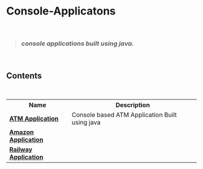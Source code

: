 # Console-Applicatons
 <br>

> ### _console applications built using java._

 <br>

## Contents

<br>
<div align = "center">
<table>
  <tr>
    <th>Name</th>
    <th>Description</th>
  </tr>
  <tr>
    <td><b><a href="https://github.com/chandhru080820/Console_Application/blob/main/AtmApplication.java">ATM Application</a><b></td><td>Console based ATM Application Built using java</td><tr>
     <tr><td><b><a href="">Amazon Application</a><b></td></tr>
      <tr> <td><b><a href="">Railway Application</a><b></td>
  </tr>
</table>

</div>
<br>
      
